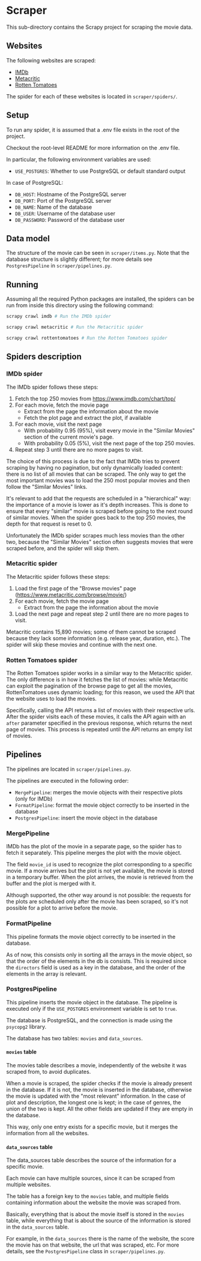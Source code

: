 # Scraper

This sub-directory contains the Scrapy project for scraping the movie data.

## Websites

The following websites are scraped:

- [IMDb](https://www.imdb.com/)
- [Metacritic](https://www.metacritic.com/)
- [Rotten Tomatoes](https://www.rottentomatoes.com/)

The spider for each of these websites is located in `scraper/spiders/`.

## Setup

To run any spider, it is assumed that a .env file exists in the root of the project.

Checkout the root-level README for more information on the .env file.

In particular, the following environment variables are used:

- `USE_POSTGRES`: Whether to use PostgreSQL or default standard output

In case of PostgreSQL:

- `DB_HOST`: Hostname of the PostgreSQL server
- `DB_PORT`: Port of the PostgreSQL server
- `DB_NAME`: Name of the database
- `DB_USER`: Username of the database user
- `DB_PASSWORD`: Password of the database user

## Data model

The structure of the movie can be seen in `scraper/items.py`. Note that the database structure is slightly different;
for more details see `PostgresPipeline` in `scraper/pipelines.py`.

## Running

Assuming all the required Python packages are installed, the spiders can be run from inside this directory using the
following command:

```bash
scrapy crawl imdb # Run the IMDb spider
```

```bash
scrapy crawl metacritic # Run the Metacritic spider
```

```bash
scrapy crawl rottentomatoes # Run the Rotten Tomatoes spider
```

## Spiders description

### IMDb spider

The IMDb spider follows these steps:

1. Fetch the top 250 movies from https://www.imdb.com/chart/top/
2. For each movie, fetch the movie page
    - Extract from the page the information about the movie
    - Fetch the plot page and extract the plot, if available
3. For each movie, visit the next page
    - With probability 0.95 (95%), visit every movie in the "Similar Movies" section of the current movie's page.
    - With probability 0.05 (5%), visit the next page of the top 250 movies.
4. Repeat step 3 until there are no more pages to visit.

The choice of this process is due to the fact that IMDb tries to prevent scraping by having no pagination, but only
dynamically loaded content: there is no list of all movies that can be scraped. The only way to get the most important
movies was to load the 250 most popular movies and then follow the "Similar Movies" links.

It's relevant to add that the requests are scheduled in a "hierarchical" way: the importance of a movie is lower as
it's depth increases. This is done to ensure that every "similar" movie is scraped before going to the next round of 
similar movies.
When the spider goes back to the top 250 movies, the depth for that request is reset to 0.

Unfortunately the IMDb spider scrapes much less movies than the other two, because the "Similar Movies" section often
suggests movies that were scraped before, and the spider will skip them.

### Metacritic spider

The Metacritic spider follows these steps:

1. Load the first page of the "Browse movies" page (https://www.metacritic.com/browse/movie/)
2. For each movie, fetch the movie page
    - Extract from the page the information about the movie
3. Load the next page and repeat step 2 until there are no more pages to visit.

Metacritic contains 15,890 movies; some of them cannot be scraped because they lack some information (e.g. release year,
duration, etc.). The spider will skip these movies and continue with the next one.

### Rotten Tomatoes spider

The Rotten Tomatoes spider works in a similar way to the Metacritic spider.
The only difference is in how it fetches the list of movies: while Metacritic can exploit the pagination of the browse
page to get all the movies, RottenTomatoes uses dynamic loading; for this reason, we used the API that the website
uses to load the movies.

Specifically, calling the API returns a list of movies with their respective urls. After the spider visits each of 
these movies, it calls the API again with an `after` parameter specified in the previous response, which returns the
next page of movies. This process is repeated until the API returns an empty list of movies.

## Pipelines

The pipelines are located in `scraper/pipelines.py`.

The pipelines are executed in the following order:
- `MergePipeline`: merges the movie objects with their respective plots (only for IMDb)
- `FormatPipeline`: format the movie object correctly to be inserted in the database
- `PostgresPipeline`: insert the movie object in the database

### MergePipeline
IMDb has the plot of the movie in a separate page, so the spider has to fetch it separately. This pipeline merges the
plot with the movie object.

The field `movie_id` is used to recognize the plot corresponding to a specific movie.
If a movie arrives but the plot is not yet available, the movie is stored in a temporary buffer. When the plot arrives,
the movie is retrieved from the buffer and the plot is merged with it.

Although supported, the other way around is not possible: the requests for the plots are scheduled only after the movie
has been scraped, so it's not possible for a plot to arrive before the movie.

### FormatPipeline
This pipeline formats the movie object correctly to be inserted in the database.

As of now, this consists only in sorting all the arrays in the movie object, so that the order of the elements in the
db is consists.
This is required since the `directors` field is used as a key in the database, and the order of the elements in the
array is relevant.

### PostgresPipeline
This pipeline inserts the movie object in the database.
The pipeline is executed only if the `USE_POSTGRES` environment variable is set to `true`.

The database is PostgreSQL, and the connection is made using the `psycopg2` library.

The database has two tables: `movies` and `data_sources`.

#### `movies` table
The movies table describes a movie, independently of the website it was scraped from, to avoid duplicates.

When a movie is scraped, the spider checks if the movie is already present in the database. 
If it is not, the movie is inserted in the database, otherwise the movie is updated with the "most relevant" 
information.
In the case of plot and description, the longest one is kept; in the case of genres, the union of the two is kept.
All the other fields are updated if they are empty in the database.

This way, only one entry exists for a specific movie, but it merges the information from all the websites.

#### `data_sources` table
The data_sources table describes the source of the information for a specific movie.

Each movie can have multiple sources, since it can be scraped from multiple websites. 

The table has a foreign key to the `movies` table, and multiple fields containing information about the website
the movie was scraped from.

Basically, everything that is about the movie itself is stored in the `movies` table, while everything that is about
the source of the information is stored in the `data_sources` table.

For example, in the `data_sources` there is the name of the website, the score the movie has on that website,
the url that was scraped, etc.
For more details, see the `PostgresPipeline` class in `scraper/pipelines.py`.
